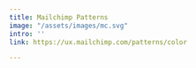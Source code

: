 ```yaml
---
title: Mailchimp Patterns
image: "/assets/images/mc.svg"
intro: ''
link: https://ux.mailchimp.com/patterns/color

---
```


